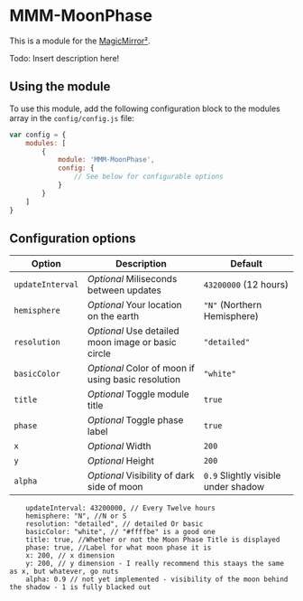 # MMM-MoonPhase

This is a module for the [MagicMirror²](https://github.com/MichMich/MagicMirror/).

Todo: Insert description here!

## Using the module

To use this module, add the following configuration block to the modules array in the `config/config.js` file:
```js
var config = {
    modules: [
        {
            module: 'MMM-MoonPhase',
            config: {
                // See below for configurable options
            }
        }
    ]
}
```

## Configuration options

| Option           | Description                                       | Default
|----------------- |---------------------------------------------------|----------
| `updateInterval` | *Optional* Miliseconds between updates            | `43200000` (12 hours)
| `hemisphere`     | *Optional* Your location on the earth             | `"N"` (Northern Hemisphere)
| `resolution`     | *Optional* Use detailed moon image or basic circle| `"detailed"`
| `basicColor`     | *Optional* Color of moon if using basic resolution| `"white"`
| `title`          | *Optional* Toggle module title                    | `true` 
| `phase`          | *Optional* Toggle phase label                     | `true` 
| `x`              | *Optional* Width                                  | `200`
| `y`              | *Optional* Height                                 | `200`
| `alpha`          | *Optional* Visibility of dark side of moon        | `0.9` Slightly visible under shadow

		updateInterval: 43200000, // Every Twelve hours
		hemisphere: "N", //N or S
		resolution: "detailed", // detailed Or basic
		basicColor: "white", // "#ffffbe" is a good one
		title: true, //Whether or not the Moon Phase Title is displayed
		phase: true, //Label for what moon phase it is
		x: 200, // x dimension
		y: 200, // y dimension - I really recommend this staays the same as x, but whatever, go nuts
		alpha: 0.9 // not yet implemented - visibility of the moon behind the shadow - 1 is fully blacked out
